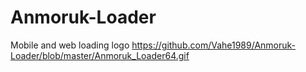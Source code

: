 # Anmoruk-Loader
Mobile and web loading logo 
https://github.com/Vahe1989/Anmoruk-Loader/blob/master/Anmoruk_Loader64.gif 
